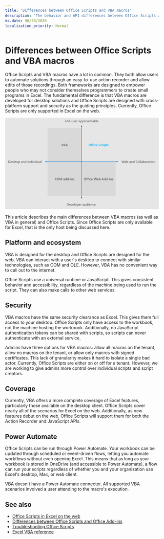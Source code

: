 ```yaml
---
title: 'Differences between Office Scripts and VBA macros'
description: 'The behavior and API differences between Office Scripts and Excel VBA macros.'
ms.date: 06/30/2020
localization_priority: Normal
---
```


# Differences between Office Scripts and VBA macros

Office Scripts and VBA macros have a lot in common. They both allow users to automate solutions through an easy-to-use action recorder and allow edits of those recordings. Both frameworks are designed to empower people who may not consider themselves programmers to create small programs in Excel.
The fundamental difference is that VBA macros are developed for desktop solutions and Office Scripts are designed with cross-platform support and security as the guiding principles. Currently, Office Scripts are only supported in Excel on the web.

![A four-quadrant diagram showing the areas of focus for different Office extensibility solutions. Both Office Scripts and VBA macros are designed to help end users create solutions, but Office Scripts are built for the web and collaboration (whereas VBA is for the desktop).)](../images/office-programmability-diagram.png)

This article describes the main differences between VBA macros (as well as VBA in general) and Office Scripts. Since Office Scripts are only available for Excel, that is the only host being discussed here.

## Platform and ecosystem

VBA is designed for the desktop and Office Scripts are designed for the web. VBA can interact with a user's desktop to connect with similar technologies, such as COM and OLE. However, VBA has no convenient way to call out to the internet.

Office Scripts use a universal runtime or JavaScript. This gives consistent behavior and accessibility, regardless of the machine being used to run the script. They can also make calls to other web services.

## Security

VBA macros have the same security clearance as Excel. This gives them full access to your desktop. Office Scripts only have access to the workbook, not the machine hosting the workbook. Additionally, no JavaScript authentication tokens can be shared with scripts, so scripts can never authenticate with an external service.

Admins have three options for VBA macros: allow all macros on the tenant, allow no macros on the tenant, or allow only macros with signed certificates. This lack of granularity makes it hard to isolate a single bad actor. Currently, Office Scripts are either on or off for a tenant. However, we are working to give admins more control over individual scripts and script creators.

## Coverage

Currently, VBA offers a more complete coverage of Excel features, particularly those available on the desktop client. Office Scripts cover nearly all of the scenarios for Excel on the web. Additionally, as new features debut on the web, Office Scripts will support them for both the Action Recorder and JavaScript APIs.

## Power Automate

Office Scripts can be run through Power Automate. Your workbook can be updated through scheduled or event-driven flows, letting you automate workflows without even opening Excel. This means that as long as your workbook is stored in OneDrive (and accessible to Power Automate), a flow can run your scripts regardless of whether you and your organization use Excel's desktop, Mac, or web client.

VBA doesn't have a Power Automate connector. All supported VBA scenarios involved a user attending to the macro's execution.

## See also

- [Office Scripts in Excel on the web](../overview/excel.md)
- [Differences between Office Scripts and Office Add-ins](add-ins-differences.md)
- [Troubleshooting Office Scripts](../testing/troubleshooting.md)
- [Excel VBA reference](/office/vba/api/overview/excel)
